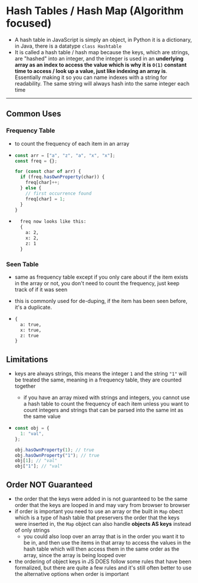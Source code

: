 # Hash Tables / Hash Map (Algorithm focused)

- A hash table in JavaScript is simply an object, in Python it is a dictionary, in Java, there is a datatype `class Hashtable`
- It is called a hash table / hash map because the keys, which are strings, are "hashed" into an integer, and the integer is used in an **underlying array as an index to access the value which is why it is `O(1)` constant time to access / look up a value, just like indexing an array is**. Essentially making it so you can name indexes with a string for readability. The same string will always hash into the same integer each time

---

## Common Uses

### Frequency Table

- to count the frequency of each item in an array

- ```js
  const arr = ["a", "z", "a", "x", "x"];
  const freq = {};

  for (const char of arr) {
    if (freq.hasOwnProperty(char)) {
      freq[char]++;
    } else {
      // first occurrence found
      freq[char] = 1;
    }
  }
  ```

- ```txt
    freq now looks like this:
    {
      a: 2,
      x: 2,
      z: 1
    }
  ```

### Seen Table

- same as frequency table except if you only care about if the item exists in the array or not, you don't need to count the frequency, just keep track of if it was seen
- this is commonly used for de-duping, if the item has been seen before, it's a duplicate.

- ```txt
  {
    a: true,
    x: true,
    z: true
  }
  ```

## Limitations

- keys are always strings, this means the integer `1` and the string `"1"` will be treated the same, meaning in a frequency table, they are counted together

  - if you have an array mixed with strings and integers, you cannot use a hash table to count the frequency of each item unless you want to count integers and strings that can be parsed into the same int as the same value

- ```js
  const obj = {
    1: "val",
  };

  obj.hasOwnProperty(1); // true
  obj.hasOwnProperty("1"); // true
  obj[1]; // "val"
  obj["1"]; // "val"
  ```

## Order NOT Guaranteed

- the order that the keys were added in is not guaranteed to be the same order that the keys are looped in and may vary from browser to browser
- if order is important you need to use an array or the built in `Map` obect which is a type of hash table that preservers the order that the keys were inserted in, the `Map` object can also handle **objects AS keys** instead of only strings
  - you could also loop over an array that is in the order you want it to be in, and then use the items in that array to access the values in the hash table which will then access them in the same order as the array, since the array is being looped over
- the ordering of object keys in JS DOES follow some rules that have been formalized, but there are quite a few rules and it's still often better to use the alternative options when order is important
